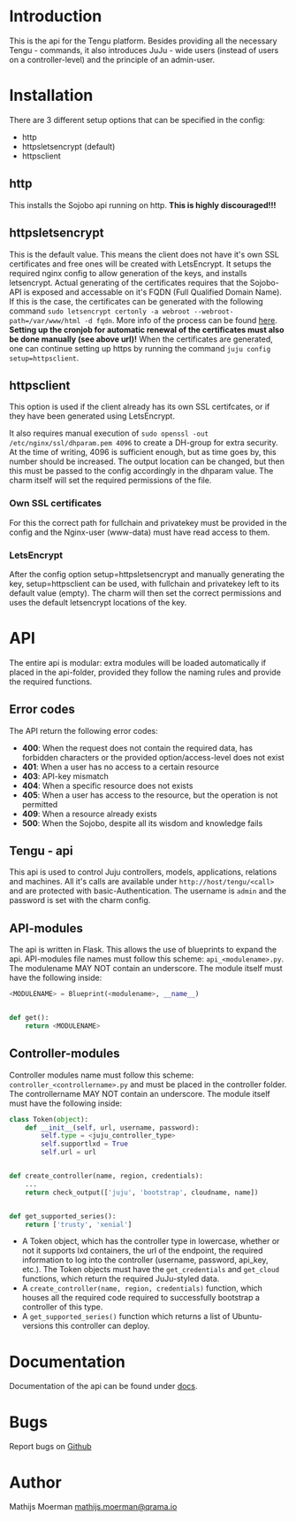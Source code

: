 # Introduction
This is the api for the Tengu platform. Besides providing all the necessary Tengu - commands, it also introduces
JuJu - wide users (instead of users on a controller-level) and the principle of an admin-user.
# Installation
There are 3 different setup options that can be specified in the config:
- http
- httpsletsencrypt (default)
- httpsclient
## http
This installs the Sojobo api running on http. **This is highly discouraged!!!**

## httpsletsencrypt
This is the default value. This means the client does not have it's own SSL certificates and free ones will be created with
LetsEncrypt. It setups the required nginx config to allow generation of the keys, and installs letsencrypt. Actual generating
of the certificates requires that the Sojobo-API is exposed and accessable on it's FQDN (Full Qualified Domain Name). If this is the case, the certificates can be generated with the following command `sudo letsencrypt certonly -a webroot --webroot-path=/var/www/html -d fqdn`. More info of the process can be found <a href="https://www.digitalocean.com/community/tutorials/how-to-secure-nginx-with-let-s-encrypt-on-ubuntu-16-04">here</a>.
**Setting up the cronjob for automatic renewal of the certificates must also be done manually (see above url)!**
When the certificates are generated, one can continue setting up https by running the command `juju config setup=httpsclient`.

## httpsclient
This option is used if the client already has its own SSL certifcates, or if they have been generated using LetsEncrypt.

It also requires manual execution of `sudo openssl -out /etc/nginx/ssl/dhparam.pem 4096` to create a DH-group for extra security. At the time of writing, 4096 is sufficient enough, but as time goes by, this number should be increased.
The output location can be changed, but then this must be passed to the config accordingly in the dhparam value. The charm itself will set the required permissions of the file.
### Own SSL certificates
For this the correct path for fullchain and privatekey must be provided in the config and the Nginx-user (www-data) must have read access to them.
### LetsEncrypt
After the config option setup=httpsletsencrypt and manually generating the key, setup=httpsclient can be used, with fullchain and privatekey left to its default value (empty). The charm will then set the correct permissions and uses the default letsencrypt locations of the key.

# API
The entire api is modular: extra modules will be loaded automatically if placed in the api-folder, provided they
follow the naming rules and provide the required functions.

## Error codes
The API return the following error codes:
- **400**: When the request does not contain the required data, has forbidden characters or the provided option/access-level does not exist
- **401**: When a user has no access to a certain resource
- **403**: API-key mismatch
- **404**: When a specific resource does not exists
- **405**: When a user has access to the resource, but the operation is not permitted
- **409**: When a resource already exists
- **500**: When the Sojobo, despite all its wisdom and knowledge fails

## Tengu - api
This api is used to control Juju controllers, models, applications, relations and machines. All it's calls are available under
`http://host/tengu/<call>` and are protected with basic-Authentication. The username is `admin` and the password is set with
the charm config.

## API-modules
The api is written in Flask. This allows the use of blueprints to expand the api. API-modules file names must follow
this scheme: `api_<modulename>.py`. The modulename MAY NOT contain an underscore. The module itself must have the following
inside:
```python
<MODULENAME> = Blueprint(<modulename>, __name__)


def get():
    return <MODULENAME>
```

## Controller-modules
Controller modules name must follow this scheme: `controller_<controllername>.py` and must be placed in the controller folder.
The controllername MAY NOT contain an underscore. The module itself must have the following inside:
```python
class Token(object):
    def __init__(self, url, username, password):
        self.type = <juju_controller_type>
        self.supportlxd = True
        self.url = url


def create_controller(name, region, credentials):
    ...
    return check_output(['juju', 'bootstrap', cloudname, name])


def get_supported_series():
    return ['trusty', 'xenial']
```

* A Token object, which has the controller type in lowercase, whether or not it supports lxd containers, the url of the endpoint, the required information to log into the controller (username, password, api_key, etc.). The Token objects must have the `get_credentials` and `get_cloud` functions, which return the required JuJu-styled data.
* A `create_controller(name, region, credentials)` function, which houses all the required code required to successfully bootstrap a controller of this type.
* A `get_supported_series()` function which returns a list of Ubuntu-versions this controller can deploy.

# Documentation
Documentation of the api can be found under [docs](docs).  

# Bugs
Report bugs on <a href="https://github.com/Qrama/Sojobo-api/issues">Github</a>

# Author
Mathijs Moerman <a href="mailto:mathijs.moerman@qrama.io">mathijs.moerman@qrama.io</a>
